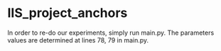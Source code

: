 # IIS_project_anchors

In order to re-do our experiments, simply run main.py. 
The parameters values are determined at lines 78, 79 in main.py.
